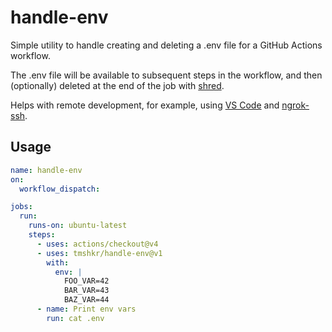 # handle-env

Simple utility to handle creating and deleting a .env file for a GitHub Actions workflow.

The .env file will be available to subsequent steps in the workflow, and then (optionally) deleted at the end of the job with [shred](<https://en.wikipedia.org/wiki/Shred_(Unix)>).

Helps with remote development, for example, using [VS Code](https://code.visualstudio.com/docs/remote/ssh) and [ngrok-ssh](https://github.com/marketplace/actions/ngrok-ssh).

## Usage

```yaml
name: handle-env
on:
  workflow_dispatch:

jobs:
  run:
    runs-on: ubuntu-latest
    steps:
      - uses: actions/checkout@v4
      - uses: tmshkr/handle-env@v1
        with:
          env: |
            FOO_VAR=42
            BAR_VAR=43
            BAZ_VAR=44
      - name: Print env vars
        run: cat .env
```
